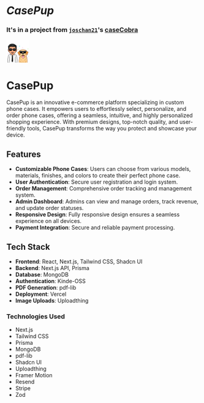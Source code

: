 # *CasePup*
### It's in a project from [`joschan21`](https://github.com/joschan21)'s [caseCobra](https://github.com/joschan21/casecobra)



<img src="./public/logo.png" alt="Logo" width="60px"> 
 
# CasePup
 
CasePup is an innovative e-commerce platform specializing in custom phone cases. It empowers users to effortlessly select, personalize, and order phone cases, offering a seamless, intuitive, and highly personalized shopping experience. With premium designs, top-notch quality, and user-friendly tools, CasePup transforms the way you protect and showcase your device.

## Features

- **Customizable Phone Cases**: Users can choose from various models, materials, finishes, and colors to create their perfect phone case.
- **User Authentication**: Secure user registration and login system.
- **Order Management**: Comprehensive order tracking and management system.
- **Admin Dashboard**: Admins can view and manage orders, track revenue, and update order statuses.
- **Responsive Design**: Fully responsive design ensures a seamless experience on all devices.
- **Payment Integration**: Secure and reliable payment processing.

## Tech Stack

- **Frontend**: React, Next.js, Tailwind CSS, Shadcn UI
- **Backend**: Next.js API, Prisma
- **Database**: MongoDB
- **Authentication**: Kinde-OSS
- **PDF Generation**: pdf-lib
- **Deployment**: Vercel
- **Image Uploads**: Uploadthing

### Technologies Used

- Next.js
- Tailwind CSS
- Prisma
- MongoDB
- pdf-lib
- Shadcn UI
- Uploadthing
- Framer Motion
- Resend
- Stripe
- Zod
